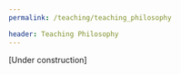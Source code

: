 ```yaml
---
permalink: /teaching/teaching_philosophy

header: Teaching Philosophy
---
```


[Under construction]

<!-- Before coming to the University of Illinois to pursue a PhD, my interest in teaching was sparked through my early involvement with high school tutoring and teaching handball and Brazilian martial arts to younger students. At the University of Illinois, while getting my PhD, I was a teaching assistant for five semesters, and since Spring 2012, I have taught eight different undergraduate courses with over 4700 students, varying from freshman to senior level classes. Through all of these teaching experiences, I have solidified my interest in not being just a good instructor, but the best possible instructor I could be, and have developed a teaching philosophy centered on three principles: (a) students learn better when they are able to construct their own knowledge through active learning, (b) students are more engaged in the learning experience when they can apply the concepts they learn in classes to solve real-world problems, (c) the learning experience and knowledge retention can be improved with the use for frequent summative assessments with immediate feedback.

Research has shown that students learn better when they participate in the process of learning, which does not occur during “traditional” lectures where instructors deliver the information and students are expected to sit and listen. To help students learn the course material, I have incorporated active learning opportunities in many components of the classes I teach: (1) In order to encourage students' participation in class, I give students access to pre-lecture notes prior to each lecture. Since students are not focused solely on copying material from the board or screen, they are more likely to engage in class discussions. The interaction with students is enhanced through the use of short quiz questions, where students are encouraged to talk to their peers to construct their answer. (2) I use collaborative learning activities in different parts of my lectures. For example, I developed guided Ipython notebooks to be used during flipped lectures, and students are encouraged to complete these notebooks in groups. (3) I have adopted online homework format, where students have unlimited attempts and immediate feedback. By doing so, students have the opportunity to construct their own knowledge as they work on their homework by figuring out their own mistakes. When students receive feedback about an assignment the week after its completion, they are unlikely to go back to the previous work and try to understand where they made mistakes. This drawback is eliminated when students have access to immediate feedback and the opportunity to re-try questions they get incorrect.


[ADD online homework]


To improve student engagement and enthusiasm in the classroom, I believe it is important to make course content relevant and relatable to contemporary and real-world problems. [ADD]


In the last four years as an instructor, I have come to realize it takes constant commitment to inspire students and support their growth on an academic and personal level. I care about students, and strive to be a role model willing to invest the time and effort in order to help students succeed. Teaching is so much more than transmitting information from a book to the students, it is to encourage and inspire them to effectively use their minds and engage their passions to solve real world problems. -->
